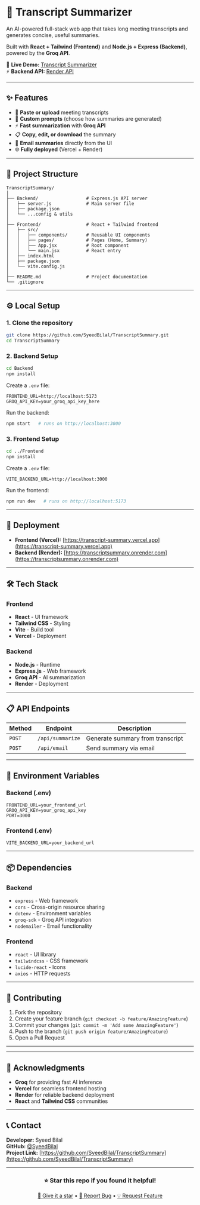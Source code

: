 # 📄 Transcript Summarizer

An AI-powered full-stack web app that takes long meeting transcripts and generates concise, useful summaries.

Built with **React + Tailwind (Frontend)** and **Node.js + Express (Backend)**, powered by the **Groq API**.

🚀 **Live Demo:** [Transcript Summarizer](https://transcript-summary.vercel.app)  
⚡ **Backend API:** [Render API](https://transcriptsummary.onrender.com)

---

## ✨ Features

- 📝 **Paste or upload** meeting transcripts
- 🎯 **Custom prompts** (choose how summaries are generated)
- ⚡ **Fast summarization** with **Groq API**
- 📋 **Copy, edit, or download** the summary
- 📧 **Email summaries** directly from the UI
- 🌐 **Fully deployed** (Vercel + Render)

---

## 📂 Project Structure

```
TranscriptSummary/
│
├── Backend/                  # Express.js API server
│   ├── server.js             # Main server file
│   ├── package.json
│   └── ...config & utils
│
├── Frontend/                 # React + Tailwind frontend
│   ├── src/
│   │   ├── components/       # Reusable UI components
│   │   ├── pages/            # Pages (Home, Summary)
│   │   ├── App.jsx           # Root component
│   │   └── main.jsx          # React entry
│   ├── index.html
│   ├── package.json
│   └── vite.config.js
│
├── README.md                 # Project documentation
└── .gitignore
```

---

## ⚙️ Local Setup

### 1. Clone the repository

```bash
git clone https://github.com/SyeedBilal/TranscriptSummary.git
cd TranscriptSummary
```

### 2. Backend Setup

```bash
cd Backend
npm install
```

Create a `.env` file:

```env
FRONTEND_URL=http://localhost:5173
GROQ_API_KEY=your_groq_api_key_here
```

Run the backend:

```bash
npm start   # runs on http://localhost:3000
```

### 3. Frontend Setup

```bash
cd ../Frontend
npm install
```

Create a `.env` file:

```env
VITE_BACKEND_URL=http://localhost:3000
```

Run the frontend:

```bash
npm run dev   # runs on http://localhost:5173
```

---

## 🚀 Deployment

- **Frontend (Vercel):** [https://transcript-summary.vercel.app](https://transcript-summary.vercel.app)
- **Backend (Render):** [https://transcriptsummary.onrender.com](https://transcriptsummary.onrender.com)

---

## 🛠️ Tech Stack

### Frontend
- **React** - UI framework
- **Tailwind CSS** - Styling
- **Vite** - Build tool
- **Vercel** - Deployment

### Backend
- **Node.js** - Runtime
- **Express.js** - Web framework
- **Groq API** - AI summarization
- **Render** - Deployment

---

## 📋 API Endpoints

| Method | Endpoint | Description |
|--------|----------|-------------|
| `POST` | `/api/summarize` | Generate summary from transcript |
| `POST` | `/api/email` | Send summary via email |

---

## 🔧 Environment Variables

### Backend (.env)
```env
FRONTEND_URL=your_frontend_url
GROQ_API_KEY=your_groq_api_key
PORT=3000
```

### Frontend (.env)
```env
VITE_BACKEND_URL=your_backend_url
```

---

## 📦 Dependencies

### Backend
- `express` - Web framework
- `cors` - Cross-origin resource sharing
- `dotenv` - Environment variables
- `groq-sdk` - Groq API integration
- `nodemailer` - Email functionality

### Frontend
- `react` - UI library
- `tailwindcss` - CSS framework
- `lucide-react` - Icons
- `axios` - HTTP requests

---

## 🤝 Contributing

1. Fork the repository
2. Create your feature branch (`git checkout -b feature/AmazingFeature`)
3. Commit your changes (`git commit -m 'Add some AmazingFeature'`)
4. Push to the branch (`git push origin feature/AmazingFeature`)
5. Open a Pull Request

---



---

## 🙏 Acknowledgments

- **Groq** for providing fast AI inference
- **Vercel** for seamless frontend hosting
- **Render** for reliable backend deployment
- **React** and **Tailwind CSS** communities

---

## 📞 Contact

**Developer:** Syeed Bilal  
**GitHub:** [@SyeedBilal](https://github.com/SyeedBilal)  
**Project Link:** [https://github.com/SyeedBilal/TranscriptSummary](https://github.com/SyeedBilal/TranscriptSummary)

---

<div align="center">

### ⭐ Star this repo if you found it helpful!

[🌟 Give it a star](https://github.com/SyeedBilal/TranscriptSummary) • [🐛 Report Bug](https://github.com/SyeedBilal/TranscriptSummary/issues) • [💡 Request Feature](https://github.com/SyeedBilal/TranscriptSummary/issues)

</div>
